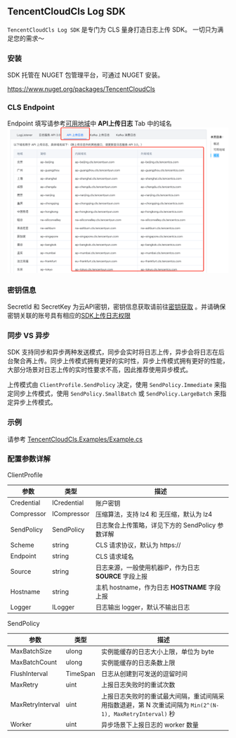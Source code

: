 TencentCloudCls Log SDK
---

`TencentCloudCls Log SDK` 是专门为 CLS 量身打造日志上传 SDK。 一切只为满足您的需求～

### 安装

SDK 托管在 NUGET 包管理平台，可通过 NUGET 安装。

https://www.nuget.org/packages/TencentCloudCls

### CLS Endpoint

Endpoint 填写请参考[可用地域](https://cloud.tencent.com/document/product/614/18940#.E5.9F.9F.E5.90.8D)中 **API上传日志**
Tab 中的域名![image-20230403191435319](https://github.com/TencentCloud/tencentcloud-cls-sdk-js/blob/main/demo.png)

### 密钥信息

SecretId 和 SecretKey 为云API密钥，密钥信息获取请前往[密钥获取](https://console.cloud.tencent.com/cam/capi)
。并请确保密钥关联的账号具有相应的[SDK上传日志权限](https://cloud.tencent.com/document/product/614/68374#.E4.BD.BF.E7.94.A8-api-.E4.B8.8A.E4.BC.A0.E6.95.B0.E6.8D.AE)

### 同步 VS 异步

SDK 支持同步和异步两种发送模式，同步会实时将日志上传，异步会将日志在后台聚合再上传。同步上传模式拥有更好的实时性，异步上传模式拥有更好的性能，大部分场景对日志上传的实时性要求不高，因此推荐使用异步模式。

上传模式由 `ClientProfile.SendPolicy` 决定，使用 `SendPolicy.Immediate` 来指定同步上传模式，使用 `SendPolicy.SmallBatch` 或
`SendPolicy.LargeBatch` 来指定异步上传模式。

### 示例

请参考 [TencentCloudCls.Examples/Example.cs](TencentCloudCls.Examples/Example.cs)

### 配置参数详解

ClientProfile

| 参数         | 类型          | 描述                                 |
|------------|-------------|------------------------------------|
| Credential | ICredential | 账户密钥                               |
| Compressor | ICompressor | 压缩算法，支持 lz4 和 无压缩，默认为 lz4          |    
| SendPolicy | SendPolicy  | 日志聚合上传策略，详见下方的 SendPolicy 参数详解     |
| Scheme     | string      | CLS 请求协议，默认为 https://              |
| Endpoint   | string      | CLS 请求域名                           |
| Source     | string      | 日志来源，一般使用机器IP，作为日志 __SOURCE__ 字段上报 |
| Hostname   | string      | 主机 hostname，作为日志 __HOSTNAME__ 字段上报 |
| Logger     | ILogger     | 日志输出 logger，默认不输出日志                |

SendPolicy

| 参数               | 类型       | 描述                                                                    |
|------------------|----------|-----------------------------------------------------------------------|
| MaxBatchSize     | ulong    | 实例能缓存的日志大小上限，单位为 byte                                                 |
| MaxBatchCount    | ulong    | 实例能缓存的日志条数上限                                                          |    
| FlushInterval    | TimeSpan | 日志从创建到可发送的逗留时间                                                        |
| MaxRetry         | uint     | 上报日志失败时的重试次数                                                          |
| MaxRetryInterval | uint     | 上报日志失败时的重试最大间隔，重试间隔采用指数退避，第 N 次重试间隔为 `Min(2^(N-1), MaxRetryInterval)` 秒 |
| Worker           | uint     | 异步场景下上报日志的 worker 数量                                                  |

